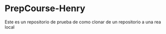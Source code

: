 # PrepCourse-Henry
Este es un repositorio de prueba de como clonar de un repositorio a una rea local
